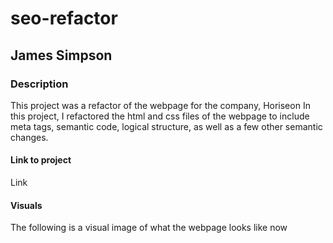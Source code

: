 # seo-refactor

## James Simpson

### Description
This project was a refactor of the webpage for the company, Horiseon
In this project, I refactored the html and css files of the webpage to include meta tags, semantic code, logical structure, as well as a few other semantic changes. 

#### Link to project
Link

#### Visuals
The following is a visual image of what the webpage looks like now

